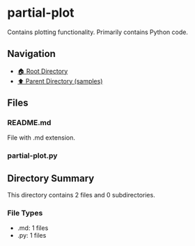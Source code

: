 # partial-plot

Contains plotting functionality. Primarily contains Python code.

## Navigation

* [🏠 Root Directory](../../README.md)
* [⬆️ Parent Directory (samples)](../README.md)

## Files

### README.md

File with .md extension.

### partial-plot.py

## Directory Summary

This directory contains 2 files and 0 subdirectories.

### File Types

* .md: 1 files
* .py: 1 files
